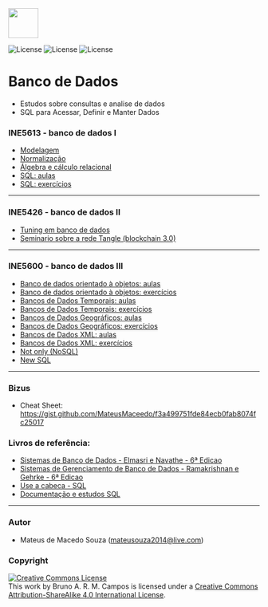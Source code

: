 <img src="https://www.oracle.com/a/ocom/img/sql.svg" width="60" height="60">

![License](https://img.shields.io/badge/Code%20License-MIT-blue.svg)
![License](https://img.shields.io/badge/SQL-learning-yellowgreen.svg)
![License](https://img.shields.io/badge/UFSC-Banco%20de%20Dados-red.svg)

# Banco de Dados
- Estudos sobre consultas e analise de dados
- SQL para Acessar, Definir e Manter Dados

### INE5613 - banco de dados I
 - [Modelagem](https://github.com/brunocampos01/banco-de-dados/tree/master/modelagem)
 - [Normalização](https://github.com/brunocampos01/banco-de-dados/tree/master/normalizacao)
 - [Álgebra e cálculo relacional](https://github.com/brunocampos01/banco-de-dados/tree/master/algebra_e_calculo)
 - [SQL: aulas](https://github.com/brunocampos01/banco-de-dados/tree/master/sql/aulas)
 - [SQL: exercícios](https://github.com/brunocampos01/banco-de-dados/tree/master/sql/exercicios)

---

### INE5426 - banco de dados II
- [Tuning em banco de dados](https://github.com/brunocampos01/banco-de-dados/tree/master/bd_II)
- [Seminario sobre a rede Tangle (blockchain 3.0)]()

---

### INE5600 - banco de dados III
 - [Banco de dados orientado à objetos: aulas]()
 - [Banco de dados orientado à objetos: exercícios]()
 - [Bancos de Dados Temporais: aulas]()
 - [Bancos de Dados Temporais: exercícios]()
 - [Bancos de Dados Geográficos: aulas]()
 - [Bancos de Dados Geográficos: exercícios]()
 - [Bancos de Dados XML: aulas]()
 - [Bancos de Dados XML: exercícios]()
 - [Not only (NoSQL)]()
 - [New SQL]()
 ---

 ### Bizus
 - Cheat Sheet: https://gist.github.com/MateusMaceedo/f3a499751fde84ecb0fab8074fc25017

 ### Livros de referência: 
  - [Sistemas de Banco de Dados - Elmasri e Navathe - 6ª Edicao]()
   - [Sistemas de Gerenciamento de Banco de Dados - Ramakrishnan e Gehrke - 6ª Edicao]()
   - [Use a cabeca - SQL]()
   - [Documentação e estudos SQL](https://gist.github.com/MateusMaceedo/f3a499751fde84ecb0fab8074fc25017)

---

### Autor
- Mateus de Macedo Souza (mateusouza2014@live.com)

### Copyright
<a rel="license" href="http://creativecommons.org/licenses/by-sa/4.0/"><img alt="Creative Commons License" style="border-width:0" src="https://i.creativecommons.org/l/by-sa/4.0/88x31.png" /></a><br />This work by <span xmlns:cc="http://creativecommons.org/ns#" property="cc:attributionName">Bruno A. R. M. Campos</span> is licensed under a <a rel="license" href="http://creativecommons.org/licenses/by-sa/4.0/">Creative Commons Attribution-ShareAlike 4.0 International License</a>.
